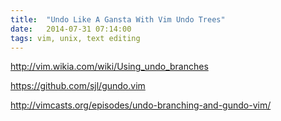 ```yaml
---
title:  "Undo Like A Gansta With Vim Undo Trees"
date:   2014-07-31 07:14:00 
tags: vim, unix, text editing
---
```


http://vim.wikia.com/wiki/Using_undo_branches

https://github.com/sjl/gundo.vim

http://vimcasts.org/episodes/undo-branching-and-gundo-vim/
